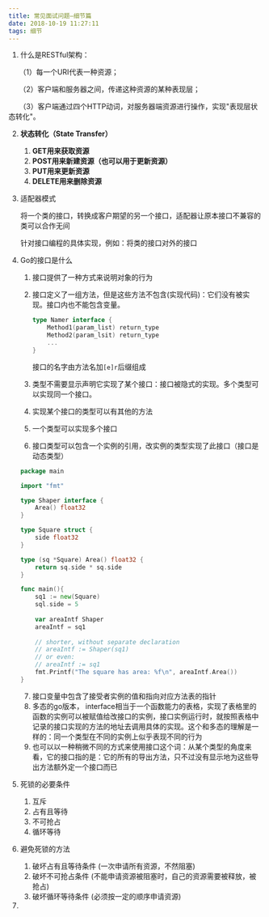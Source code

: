 ```yaml
---
title: 常见面试问题—细节篇
date: 2018-10-19 11:27:11
tags: 细节
---
```


1. 什么是RESTful架构：

　　（1）每一个URI代表一种资源；

　　（2）客户端和服务器之间，传递这种资源的某种表现层；

　　（3）客户端通过四个HTTP动词，对服务器端资源进行操作，实现"表现层状态转化"。

2. **状态转化（State Transfer）**
   1. **GET用来获取资源**
   2. **POST用来新建资源（也可以用于更新资源）**
   3. **PUT用来更新资源**
   4. **DELETE用来删除资源**

3. 适配器模式

   将一个类的接口，转换成客户期望的另一个接口，适配器让原本接口不兼容的类可以合作无间

   针对接口编程的具体实现，例如：将类的接口对外的接口

4. Go的接口是什么

   1. 接口提供了一种方式来说明对象的行为

   2. 接口定义了一组方法，但是这些方法不包含(实现代码)：它们没有被实现。接口内也不能包含变量。

      ```go
      type Namer interface {
          Method1(param_list) return_type
          Method2(param_lsit) return_type
          ...
      }
      ```

      接口的名字由方法名加`[e]r`后缀组成

   3. 类型不需要显示声明它实现了某个接口：接口被隐式的实现。多个类型可以实现同一个接口。
   4. 实现某个接口的类型可以有其他的方法
   5. 一个类型可以实现多个接口
   6. 接口类型可以包含一个实例的引用，改实例的类型实现了此接口（接口是动态类型）

   ```go
   package main
   
   import "fmt"
   
   type Shaper interface {
       Area() float32
   }
   
   type Square struct {
       side float32
   }
   
   type (sq *Square) Area() float32 {
       return sq.side * sq.side
   }
   
   func main(){
       sq1 := new(Square)
       sql.side = 5
       
       var areaIntf Shaper
       areaIntf = sq1
       
       // shorter, without separate declaration
       // areaIntf := Shaper(sq1)
       // or even:
       // areaIntf := sq1
       fmt.Printf("The square has area: %f\n", areaIntf.Area())    
   }
   ```

   7. 接口变量中包含了接受者实例的值和指向对应方法表的指针
   8. 多态的go版本， interface相当于一个函数能力的表格，实现了表格里的函数的实例可以被赋值给改接口的实例，接口实例运行时，就按照表格中记录的接口实现的方法的地址去调用具体的实现。这个和多态的理解是一样的：同一个类型在不同的实例上似乎表现不同的行为
   9. 也可以以一种稍微不同的方式来使用接口这个词：从某个类型的角度来看，它的接口指的是：它的所有的导出方法，只不过没有显示地为这些导出方法额外定一个接口而已

5. 死锁的必要条件
   1. 互斥
   2. 占有且等待
   3. 不可抢占
   4. 循环等待
6. 避免死锁的方法
   1. 破坏占有且等待条件 (一次申请所有资源，不然阻塞)
   2. 破坏不可抢占条件 (不能申请资源被阻塞时，自己的资源需要被释放，被抢占)
   3. 破坏循环等待条件 (必须按一定的顺序申请资源)

7. 

